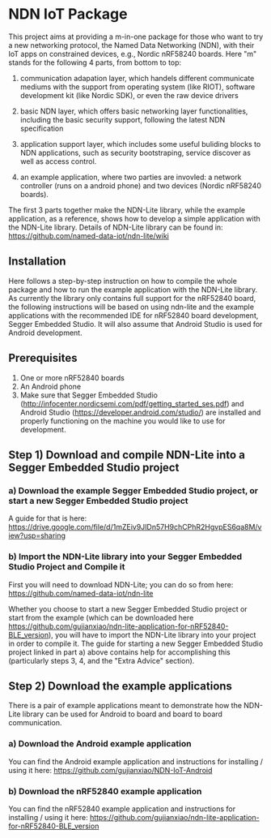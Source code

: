 # NDN IoT Package 

This project aims at providing a m-in-one package for those who want to try a new networking protocol, the Named Data Networking (NDN), with their IoT apps on constrained devices, e.g., Nordic nRF58240 boards. Here "m" stands for the following 4 parts, from bottom to top: 

1) communication adapation layer, which handels different communicate mediums with the support from operating system (like RIOT), software development kit (like Nordic SDK), or even the raw device drivers

2) basic NDN layer, which offers basic networking layer functionalities, including the basic security support, following the latest NDN specification

3) application support layer, which includes some useful buliding blocks to NDN applications, such as security bootstraping, service discover as well as access control.

4) an example application, where two parties are invovled: a network controller (runs on a android phone) and two devices (Nordic nRF58240 boards).

The first 3 parts together make the NDN-Lite library, while the example application, as a reference, shows how to develop a simple application with the NDN-Lite library. 
Details of NDN-Lite library can be found in: https://github.com/named-data-iot/ndn-lite/wiki

## Installation
Here follows a step-by-step instruction on how to compile the whole package and how to run the example application with the NDN-Lite library. As currently the library only contains full support for the nRF52840 board, the following instructions will be based on using ndn-lite and the example applications with the recommended IDE for nRF52840 board development, Segger Embedded Studio. It will also assume that Android Studio is used for Android development.

## Prerequisites
1) One or more nRF52840 boards
2) An Android phone
3) Make sure that Segger Embedded Studio (http://infocenter.nordicsemi.com/pdf/getting_started_ses.pdf) and Android Studio (https://developer.android.com/studio/) are installed and properly functioning on the machine you would like to use for development.
  
## Step 1) Download and compile NDN-Lite into a Segger Embedded Studio project

### a) Download the example Segger Embedded Studio project, or start a new Segger Embedded Studio project
A guide for that is here: https://drive.google.com/file/d/1mZEiv9JIDn57H9chCPhR2HgvpES6qa8M/view?usp=sharing
      
### b) Import the NDN-Lite library into your Segger Embedded Studio Project and Compile it

First you will need to download NDN-Lite; you can do so from here:
    https://github.com/named-data-iot/ndn-lite

Whether you choose to start a new Segger Embedded Studio project or start from the example (which can be downloaded here https://github.com/gujianxiao/ndn-lite-application-for-nRF52840-BLE_version), you will have to import the NDN-Lite library into your project in order to compile it. The guide for starting a new Segger Embedded Studio project linked in part a) above contains help for accomplishing this (particularly steps 3, 4, and the "Extra Advice" section).
      
## Step 2) Download the example applications

There is a pair of example applications meant to demonstrate how the NDN-Lite library can be used for Android to board and board to board communication.

### a) Download the Android example application

You can find the Android example application and instructions for installing / using it here:
    https://github.com/gujianxiao/NDN-IoT-Android
    
### b) Download the nRF52840 example application
    
You can find the nRF52840 example application and instructions for installing / using it here:
    https://github.com/gujianxiao/ndn-lite-application-for-nRF52840-BLE_version

